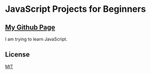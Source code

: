 # JavaScript Projects for Beginners
## [My Github Page](https://halitaydin.github.io/github.io/)
I am trying to learn JavaScript.<br/>


## License

[MIT](https://github.com/j4ckblack/github.io/blob/master/LICENSE)
